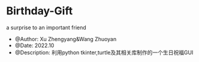 # Birthday-Gift
a surprise to an important friend
* @Author: Xu Zhengyang&Wang Zhuoyan
* @Date: 2022.10
* @Description: 利用python tkinter,turtle及其相关库制作的一个生日祝福GUI
